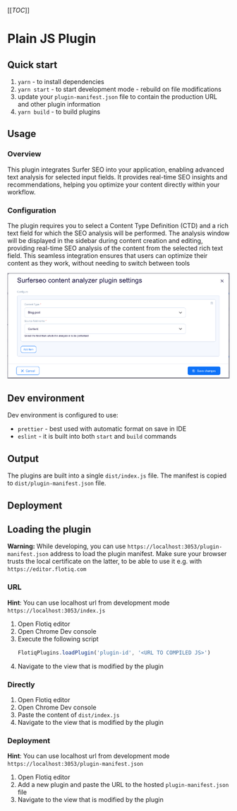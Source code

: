 [[_TOC_]]

# Plain JS Plugin

## Quick start

1. `yarn` - to install dependencies
2. `yarn start` - to start development mode - rebuild on file modifications
3. update your `plugin-manifest.json` file to contain the production URL and other plugin information
4. `yarn build` - to build plugins

## Usage

### Overview
This plugin integrates Surfer SEO into your application, enabling advanced text analysis for selected input fields. It
provides real-time SEO insights and recommendations, helping you optimize your content directly within your workflow.

### Configuration
The plugin requires you to select a Content Type Definition (CTD) and a rich text field for which the SEO analysis will
be performed. The analysis window will be displayed in the sidebar during content creation and editing, providing
real-time SEO analysis of the content from the selected rich text field. This seamless integration ensures that users
can optimize their content as they work, without needing to switch between tools

![](.docs/images/settings-screen.png)


## Dev environment

Dev environment is configured to use:

* `prettier` - best used with automatic format on save in IDE
* `eslint` - it is built into both `start` and `build` commands

## Output

The plugins are built into a single `dist/index.js` file. The manifest is copied to `dist/plugin-manifest.json` file.

## Deployment

<!-- TO DO -->

## Loading the plugin

**Warning:** While developing, you can use  `https://localhost:3053/plugin-manifest.json` address to load the plugin
manifest. Make sure your browser trusts the local certificate on the latter, to be able to use it e.g.
with `https://editor.flotiq.com`

### URL

**Hint**: You can use localhost url from development mode `https://localhost:3053/index.js`

1. Open Flotiq editor
2. Open Chrome Dev console
3. Execute the following script
   ```javascript
   FlotiqPlugins.loadPlugin('plugin-id', '<URL TO COMPILED JS>')
   ```
4. Navigate to the view that is modified by the plugin

### Directly

1. Open Flotiq editor
2. Open Chrome Dev console
3. Paste the content of `dist/index.js`
4. Navigate to the view that is modified by the plugin

### Deployment

**Hint**: You can use localhost url from development mode `https://localhost:3053/plugin-manifest.json`

1. Open Flotiq editor
2. Add a new plugin and paste the URL to the hosted `plugin-manifest.json` file
3. Navigate to the view that is modified by the plugin
